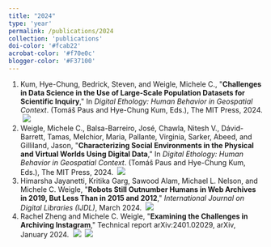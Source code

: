 ```yaml
---
title: "2024"
type: 'year'
permalink: /publications/2024
collection: 'publications'
doi-color: '#fcab22'
acrobat-color: '#f70e0c'
blogger-color: '#F37100'
---
```

1. Kum, Hye-Chung, Bedrick, Steven, and Weigle, Michele C., "**Challenges in Data Science in the Use of Large-Scale Population Datasets for Scientific Inquiry**," In *Digital Ethology: Human Behavior in Geospatial Context*. (Tomáš Paus and Hye-Chung Kum, Eds.), The MIT Press, 2024. <a href='https://dx.doi.org/10.7551/mitpress/15532.003.0019' target='_blank'><i class='ai ai-fw ai-doi' style='color: {{ page.doi-color }}'></i></a> <a href='https://direct.mit.edu/book/chapter-pdf/2458093/c010400_9780262378840.pdf' target='_blank'><i class='fas fa-solid fa-file-pdf' style='color: {{ page.acrobat-color }}'></i></a> &nbsp;<a href='/publications/bibtex#data-sci-ethology-book' target='_blank' class='btn btn--mcwbibtex'><img src='../images/BibTeX_logo-16px-high.png'/></a>
1. Weigle, Michele C., Balsa-Barreiro, José, Chawla, Nitesh V., Dávid-Barrett, Tamas, Melchior, Maria, Pallante, Virginia, Sarker, Abeed, and Gilliland, Jason, "**Characterizing Social Environments in the Physical and Virtual Worlds Using Digital Data**," In *Digital Ethology: Human Behavior in Geospatial Context*. (Tomáš Paus and Hye-Chung Kum, Eds.), The MIT Press, 2024. <a href='https://dx.doi.org/10.7551/mitpress/15532.003.0008' target='_blank'><i class='ai ai-fw ai-doi' style='color: {{ page.doi-color }}'></i></a> <a href='https://direct.mit.edu/book/chapter-pdf/2458077/c003000_9780262378840.pdf' target='_blank'><i class='fas fa-solid fa-file-pdf' style='color: {{ page.acrobat-color }}'></i></a> &nbsp;<a href='/publications/bibtex#social-env-ethology-book' target='_blank' class='btn btn--mcwbibtex'><img src='../images/BibTeX_logo-16px-high.png'/></a>
1. Himarsha Jayanetti, Kritika Garg, Sawood Alam, Michael L. Nelson, and Michele C. Weigle, "**Robots Still Outnumber Humans in Web Archives in 2019, But Less Than in 2015 and 2012**," *International Journal on Digital Libraries (IJDL)*, March 2024. <a href='https://rdcu.be/dADnQ' target='_blank'><i class='fas fa-fw fa-link'></i></a> <a href='https://dx.doi.org/10.1007/s00799-024-00397-2' target='_blank'><i class='ai ai-fw ai-doi' style='color: {{ page.doi-color }}'></i></a> &nbsp;<a href='/publications/bibtex#jayanetti-ijdl24' target='_blank' class='btn btn--mcwbibtex'><img src='../images/BibTeX_logo-16px-high.png'/></a>
1. Rachel Zheng and Michele C. Weigle, "**Examining the Challenges in Archiving Instagram**," Technical report arXiv:2401.02029, arXiv, January 2024. &nbsp;<a href='https://arxiv.org/abs/2401.02029' target='_blank' class='btn btn--mcwarxiv'><img src='../images/arxiv-logo-16px-high.png'/></a> &nbsp;<a href='/publications/bibtex#zheng-2024' target='_blank' class='btn btn--mcwbibtex'><img src='../images/BibTeX_logo-16px-high.png'/></a>
